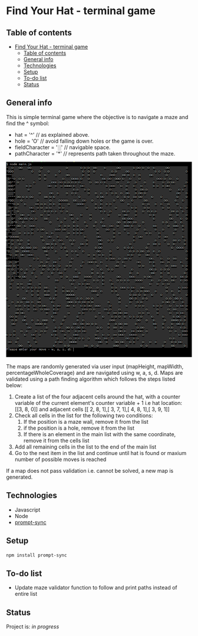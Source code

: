 # Find Your Hat - terminal game

## Table of contents

- [Find Your Hat - terminal game](#find-your-hat---terminal-game)
  - [Table of contents](#table-of-contents)
  - [General info](#general-info)
  - [Technologies](#technologies)
  - [Setup](#setup)
  - [To-do list](#to-do-list)
  - [Status](#status)

## General info

This is simple terminal game where the objective is to navigate a maze and find the ^ symbol:

- hat = '^' // as explained above.
- hole = 'O' // avoid falling down holes or the game is over.
- fieldCharacter = '░' // navigable space.
- pathCharacter = '*' // represents path taken throughout the maze.

![findMyHat maze](findMyHat.PNG)

The maps are randomly generated via user input (mapHeight, mapWidth, percentageWholeCoverage) and are navigated using w, a, s, d. Maps are validated using a path finding algorithm which follows the steps listed below:

  1. Create a list of the four adjacent cells around the hat, with a counter variable of the current element's counter variable + 1 i.e
  hat location: [[3, 8, 0]] and adjacent cells [[ 2, 8, 1],[ 3, 7, 1],[ 4, 8, 1],[ 3, 9, 1]]
  2. Check all cells in the list for the following two conditions:
     1. If the position is a maze wall, remove it from the list
     2. if the position is a hole, remove it from the list
     3. If there is an element in the main list with the same coordinate, remove it from the cells list
  3. Add all remaining cells in the list to the end of the main list
  4. Go to the next item in the list and continue until hat is found or maxium number of possible moves is reached

If a map does not pass validation i.e. cannot be solved, a new map is generated.

## Technologies

- Javascript
- Node
- [prompt-sync](https://github.com/heapwolf/prompt-sync)

## Setup

`npm install prompt-sync`

## To-do list

- Update maze validator function to follow and print paths instead of entire list

## Status

Project is: _in progress_

